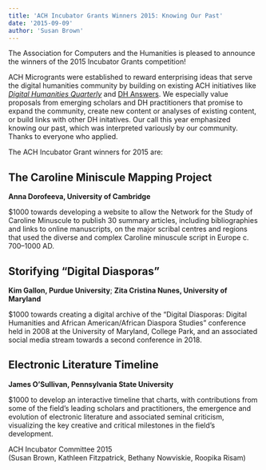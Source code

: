 ```yaml
---
title: 'ACH Incubator Grants Winners 2015: Knowing Our Past'
date: '2015-09-09'
author: 'Susan Brown'
---
```

The Association for Computers and the Humanities is pleased to announce the winners of the 2015 Incubator Grants competition!

ACH Microgrants were established to reward enterprising ideas that serve the digital humanities community by building on existing ACH initiatives like *[Digital Humanities Quarterly](http://digitalhumanities.org/dhq/)* and [DH Answers](http://digitalhumanities.org/answers). We especially value proposals from emerging scholars and DH practitioners that promise to expand the community, create new content or analyses of existing content, or build links with other DH initatives. Our call this year emphasized knowing our past, which was interpreted variously by our community. Thanks to everyone who applied.

The ACH Incubator Grant winners for 2015 are:

## The Caroline Miniscule Mapping Project

**Anna Dorofeeva, University of Cambridge**

$1000 towards developing a website to allow the Network for the Study of Caroline Minuscule to publish 30 summary articles, including bibliographies and links to online manuscripts, on the major scribal centres and regions that used the diverse and complex Caroline minuscule script in Europe c. 700–1000 AD.

## Storifying “Digital Diasporas”

**Kim Gallon, Purdue University**; **Zita Cristina Nunes, University of Maryland**

$1000 towards creating a digital archive of the “Digital Diasporas: Digital Humanities and African American/African Diaspora Studies” conference held in 2008 at the University of Maryland, College Park, and an associated social media stream towards a second conference in 2018.

## Electronic Literature Timeline

**James O’Sullivan, Pennsylvania State University**

$1000 to develop an interactive timeline that charts, with contributions from some of the field’s leading scholars and practitioners, the emergence and evolution of electronic literature and associated seminal criticism, visualizing the key creative and critical milestones in the field’s development.

ACH Incubator Committee 2015  
(Susan Brown, Kathleen Fitzpatrick, Bethany Nowviskie, Roopika Risam)
